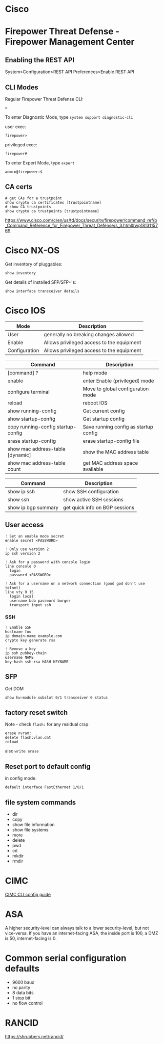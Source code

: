 # Cisco


# Firepower Threat Defense - Firepower Management Center


## Enabling the REST API

System>Configuration>REST API Preferences>Enable REST API


## CLI Modes

Regular Firepower Threat Defense CLI:

```
>
```

To enter Diagnostic Mode, type `system support diagnostic-cli`

user exec:

```
firepower>
```

privileged exec:

```
firepower#
```

To enter Expert Mode, type `expert`

```
admin@firepower:$
```


## CA certs

```
# get CAs for a trustpoint
show crypto ca certificates [trustpointname]
# show CA trustpoints
show crypto ca trustpoints [trustpointname]
```

<https://www.cisco.com/c/en/us/td/docs/security/firepower/command_ref/b_Command_Reference_for_Firepower_Threat_Defense/s_3.html#wp1813115769>


# Cisco NX-OS

Get inventory of pluggables:

```
show inventory
```

Get details of installed SFP/SFP+'s:

```
show interface transceiver details
```


# Cisco IOS

| Mode          | Description                               |
|------------- |----------------------------------------- |
| User          | generally no breaking changes allowed     |
| Enable        | Allows privileged access to the equipment |
| Configuration | Allows privileged access to the equipment |

| Command                            | Description                           |
|---------------------------------- |------------------------------------- |
| [command] ?                        | help mode                             |
| enable                             | enter Enable (privileged) mode        |
| configure terminal                 | Move to global configuration mode     |
| reload                             | reboot IOS                            |
| show running-config                | Get current config                    |
| show startup-config                | Get startup config                    |
| copy running-config startup-config | Save running config as startup config |
| erase startup-config               | erase startup-config file             |
| show mac address-table [dynamic]   | show the MAC address table            |
| show mac address-table count       | get MAC address space available       |

| Command             | Description                    |
|------------------- |------------------------------ |
| show ip ssh         | show SSH configuration         |
| show ssh            | show active SSH sessions       |
| show ip bgp summary | get quick info on BGP sessions |


## User access

```
! Set an enable mode secret
enable secret <PASSWORD>

! Only use version 2
ip ssh version 2

! Ask for a password with console login
line console 0
  login
  password <PASSWORD>

! Ask for a username on a network connection (good god don't use telnet)
line vty 0 15
  login local
  username bob password burger
  transport input ssh
```


### SSH

```
! Enable SSH
hostname foo
ip domain-name example.com
crypto key generate rsa

! Remove a key
ip ssh pubkey-chain
username NAME
key-hash ssh-rsa HASH KEYNAME
```


## SFP

Get DOM

```
show hw-module subslot 0/1 transceiver 0 status
```


## factory reset switch

Note - check `flash:` for any residual crap

```
erase nvram:
delete flash:vlan.dat
reload
```

also `write erase`


## Reset port to default config

in config mode:

```
default interface FastEthernet 1/0/1
```


## file system commands

- dir
- copy
- show file information
- show file systems
- more
- delete
- pwd
- cd
- mkdir
- rmdir


# CIMC

[CIMC CLI config guide](http://www.cisco.com/c/en/us/td/docs/unified_computing/ucs/c/sw/cli/config/guide/b_Cisco_CIMC_CLI_Configuration_Guide.pdf)


# ASA

A higher security-level can always talk to a lower security-level, but not vice-versa. If you have an internet-facing ASA, the inside port is 100, a DMZ is 50, internet-facing is 0.


# Common serial configuration defaults

- 9600 baud
- no parity
- 8 data bits
- 1 stop bit
- no flow control


# RANCID

<https://shrubbery.net/rancid/>